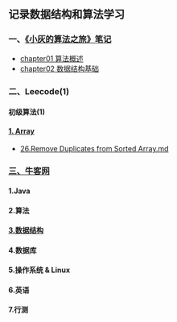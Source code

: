 ## 记录数据结构和算法学习


### 一、[《小灰的算法之旅》笔记](XiaoHuiAlgorithmicJourney)
* [chapter01 算法概述](XiaoHuiAlgorithmicJourney/chapter01算法概述.md)
* [chapter02 数据结构基础](XiaoHuiAlgorithmicJourney/chapter02数据结构基础.md)




### 二、Leecode(1)




#### 初级算法(1)


#### [1. Array](https://leetcode-cn.com/leetbook/detail/top-interview-questions-easy/)

* [26.Remove Duplicates from Sorted Array.md](Code/Array/26.%20Remove%20Duplicates%20from%20Sorted%20Array.md)


### [三、牛客网](https://www.nowcoder.com/exam/intelligent)

#### 1.Java

#### 2.算法

#### [3.数据结构](new-coder/3.数据结构.md)

#### 4.数据库

#### 5.操作系统 & Linux

#### 6.英语

#### 7.行测
